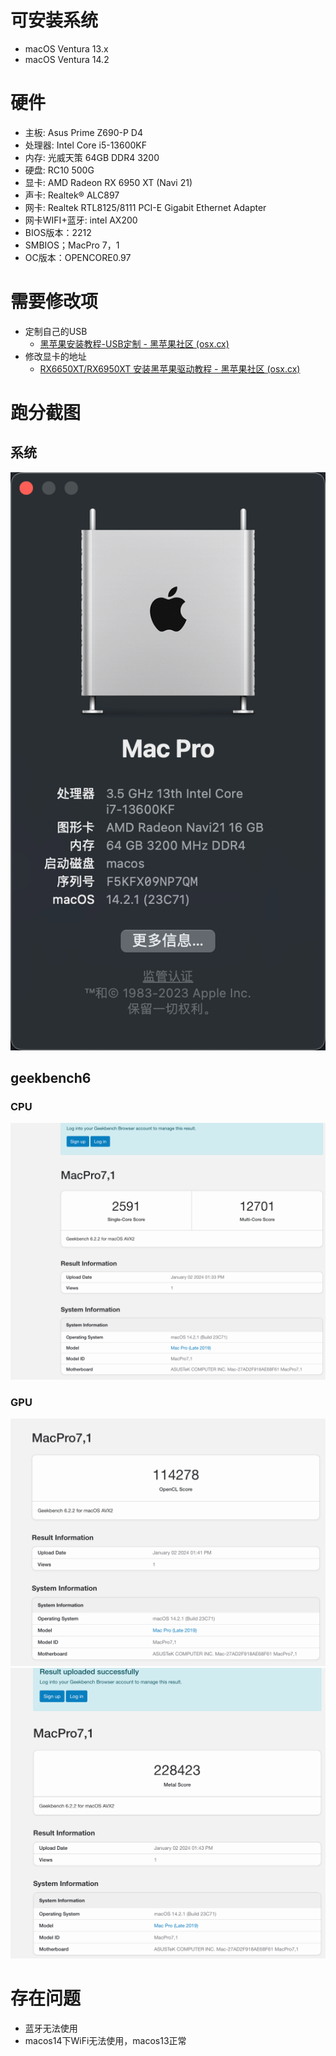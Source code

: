 # 可安装系统

- macOS Ventura 13.x
- macOS Ventura 14.2

# 硬件

- 主板: Asus Prime Z690-P D4
- 处理器: Intel Core i5-13600KF
- 内存: 光威天策 64GB DDR4 3200
- 硬盘: RC10 500G
- 显卡: AMD Radeon RX 6950 XT (Navi 21)
- 声卡: Realtek® ALC897
- 网卡: Realtek RTL8125/8111 PCI-E Gigabit Ethernet Adapter
- 网卡WIFI+蓝牙: intel AX200 
- BIOS版本：2212
- SMBIOS；MacPro 7，1
- OC版本：OPENCORE0.97



# 需要修改项

- 定制自己的USB
  - [黑苹果安装教程-USB定制 - 黑苹果社区 (osx.cx)](https://osx.cx/hackintosh-usb-dingzhi.html)
- 修改显卡的地址
  - [RX6650XT/RX6950XT 安装黑苹果驱动教程 - 黑苹果社区 (osx.cx)](https://osx.cx/rx6950xt-rx6650xt-install-hackintosh.html)

# 跑分截图
## 系统
![Alt text](image.png)

## geekbench6
### CPU
![Alt text](image-1.png)
### GPU
![Alt text](image-2.png)
![Alt text](image-3.png)

# 存在问题

- 蓝牙无法使用
- macos14下WiFi无法使用，macos13正常

